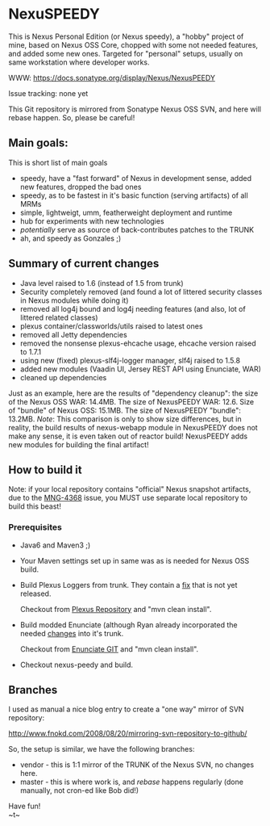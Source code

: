 # NexuSPEEDY

This is Nexus Personal Edition (or Nexus speedy), a "hobby" project of mine, based on Nexus OSS Core, chopped with some not needed features, and added some new ones.  Targeted for "personal" setups, usually on same workstation where developer works.

WWW: https://docs.sonatype.org/display/Nexus/NexusPEEDY

Issue tracking: none yet

This Git repository is mirrored from Sonatype Nexus OSS SVN, and 
here will rebase happen. So, please be careful!

## Main goals:

This is short list of main goals

* speedy, have a "fast forward" of Nexus in development sense, added new features, dropped the bad ones
* speedy, as to be fastest in it's basic function (serving artifacts) of all MRMs
* simple, lightweigt, umm, featherweight deployment and runtime
* hub for experiments with new technologies
* *potentially* serve as source of back-contributes patches to the TRUNK
* ah, and speedy as Gonzales ;)

## Summary of current changes

* Java level raised to 1.6 (instead of 1.5 from trunk)
* Security completely removed (and found a lot of littered security classes in Nexus modules while doing it)
* removed all log4j bound and log4j needing features (and also, lot of littered related classes)
* plexus container/classworlds/utils raised to latest ones
* removed all Jetty dependencies
* removed the nonsense plexus-ehcache usage, ehcache version raised to 1.7.1
* using new (fixed) plexus-slf4j-logger manager, slf4j raised to 1.5.8
* added new modules (Vaadin UI, Jersey REST API using Enunciate, WAR)
* cleaned up dependencies

Just as an example, here are the results of "dependency cleanup": the size of the Nexus OSS WAR: 14.4MB. 
The size of NexusPEEDY WAR: 12.6. Size of "bundle" of Nexus OSS: 15.1MB. The size
of NexusPEEDY "bundle": 13.2MB. *Note*: This comparison is only to show size differences,
but in reality, the build results of nexus-webapp module in NexusPEEDY does not make any 
sense, it is even taken out of reactor build! NexusPEEDY adds new modules for building the
final artifact!

## How to build it

Note: if your local repository contains "official" Nexus snapshot artifacts, due to the [MNG-4368](http://jira.codehaus.org/browse/MNG-4368) issue, you MUST use separate local repository to build this beast!

### Prerequisites

* Java6 and Maven3 ;)

* Your Maven settings set up in same was as is needed for Nexus OSS build.

* Build Plexus Loggers from trunk. They contain a [fix](http://fisheye.codehaus.org/changelog/plexus/?cs=8566) that is not yet released.
  
  Checkout from [Plexus Repository](http://svn.codehaus.org/plexus/archive/plexus-logging/trunk/) and "mvn clean install".

* Build modded Enunciate (although Ryan already incorporated the needed [changes](http://jira.codehaus.org/browse/ENUNCIATE-385) into it's trunk.

  Checkout from [Enunciate GIT](http://github.com/cstamas/enunciate/) and "mvn clean install".
  
* Checkout nexus-peedy and build.

## Branches

I used as manual a nice blog entry to create a "one way" mirror of SVN repository:

http://www.fnokd.com/2008/08/20/mirroring-svn-repository-to-github/

So, the setup is similar, we have the following branches:

* vendor - this is 1:1 mirror of the TRUNK of the Nexus SVN, no changes here.
* master - this is where work is, and *rebase* happens regularly (done manually, not cron-ed like Bob did!)


Have fun!   
~t~
